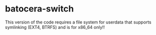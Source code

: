 # batocera-switch

This version of the code requires a file system for userdata that supports symlinking (EXT4, BTRFS) and is for x86_64 only!!  

